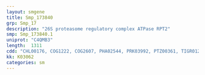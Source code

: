 ```yaml
---
layout: smgene
title: Smp_173840
grp: Smp_17
description: "26S proteasome regulatory complex ATPase RPT2"
smp: Smp_173840.1
uniprot: "C4QMB3"
length:  1311
cdd: "CHL00176, COG1222, COG2607, PHA02544, PRK03992, PTZ00361, TIGR01242, TIGR02881, cd00009, cl21455, pfam00004, smart00382"
kk: K03062
categories: sm
---
```

